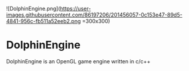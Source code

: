 ![DolphinEngine.png](https://user-images.githubusercontent.com/86197206/201456057-0c153e47-89d5-4841-956c-fb511a52eeb2.png =300x300)
# DolphinEngine

DolphinEngine is an OpenGL game engine written in c/c++
